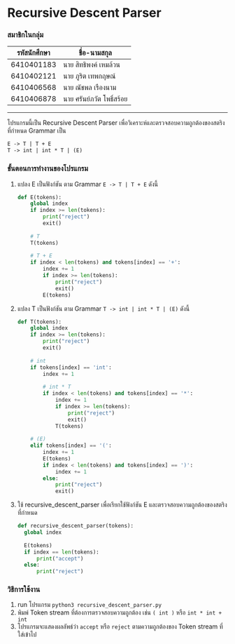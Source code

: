 # Recursive Descent Parser

### สมาชิกในกลุ่ม

| รหัสนักศึกษา | ชื่อ-นามสกุล              |
| ------------ | ------------------------- |
| 6410401183   | นาย สิทธิพงค์ เหมล้วน     |
| 6410402121   | นาย ภูริต เทพกฤษณ์        |
| 6410406568   | นาย ณัชพล เรืองนาม        |
| 6410406878   | นาย ศรันย์ภวัต โพธิ์สร้อย |

<hr>

โปรแกรมนี้เป็น Recursive Descent Parser เพื่อวิเคราะห์และตรวจสอบความถูกต้องของสตริงที่กำหนด Grammar เป็น

```txt
E -> T | T + E
T -> int | int * T | (E)
```

### ขั้นตอนการทำงานของโปรแกรม
  1. แปลง E เป็นฟังก์ชัน ตาม Grammar `E -> T | T + E` ดังนี้
      ```python
      def E(tokens):
          global index
          if index >= len(tokens):
              print("reject")
              exit()
          
          # T
          T(tokens)
          
          # T + E
          if index < len(tokens) and tokens[index] == '+':
              index += 1
              if index >= len(tokens):
                  print("reject")
                  exit()
              E(tokens)
      ```
  2. แปลง T เป็นฟังก์ชัน ตาม Grammar `T -> int | int * T | (E)` ดังนี้
      ```python
      def T(tokens):
          global index
          if index >= len(tokens):
              print("reject")
              exit()
          
          # int
          if tokens[index] == 'int':
              index += 1
              
              # int * T
              if index < len(tokens) and tokens[index] == '*':
                  index += 1
                  if index >= len(tokens):
                      print("reject")
                      exit()
                  T(tokens)
                  
          # (E)
          elif tokens[index] == '(':
              index += 1
              E(tokens)
              if index < len(tokens) and tokens[index] == ')':
                  index += 1
              else:
                  print("reject")
                  exit()
      ```
  3. ใช้ recursive_descent_parser เพื่อเรียกใช้ฟังก์ชัน E และตรวจสอบความถูกต้องของสตริงที่กำหนด
      ```python
      def recursive_descent_parser(tokens):
        global index
        
        E(tokens)
        if index == len(tokens):
            print("accept")
        else:
            print("reject")
      ```

### วิธีการใช้งาน
  1. run โปรแกรม `python3 recursive_descent_parser.py`
  2. พิมพ์ Token stream ที่ต้องการตรวจสอบความถูกต้อง เช่น `( int )` หรือ `int * int + int`
  3. โปรแกรมจะแสดงผลลัพธ์ว่า `accept` หรือ `reject` ตามความถูกต้องของ Token stream ที่ใส่เข้าไป